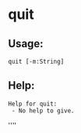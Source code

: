quit
====================

Usage:
--------------------
```
quit [-m:String] 

```

Help:
--------------------
```
Help for quit:
 - No help to give.

```

''''
